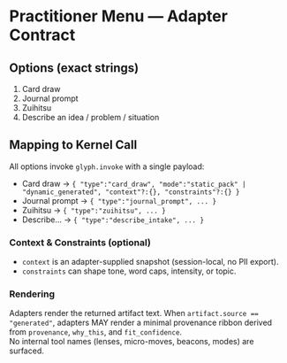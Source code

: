 # Practitioner Menu — Adapter Contract

## Options (exact strings)
1) Card draw
2) Journal prompt
3) Zuihitsu
4) Describe an idea / problem / situation

## Mapping to Kernel Call
All options invoke `glyph.invoke` with a single payload:
- Card draw → `{ "type":"card_draw", "mode":"static_pack" | "dynamic_generated", "context"?:{}, "constraints"?:{} }`
- Journal prompt → `{ "type":"journal_prompt", ... }`
- Zuihitsu → `{ "type":"zuihitsu", ... }`
- Describe… → `{ "type":"describe_intake", ... }`

### Context & Constraints (optional)
- `context` is an adapter-supplied snapshot (session-local, no PII export).
- `constraints` can shape tone, word caps, intensity, or topic.

### Rendering
Adapters render the returned artifact text. When `artifact.source == "generated"`, adapters MAY render a minimal provenance ribbon derived from `provenance`, `why_this`, and `fit_confidence`.  
No internal tool names (lenses, micro-moves, beacons, modes) are surfaced.

